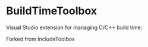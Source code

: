 # BuildTimeToolbox
Visual Studio extension for managing C/C++ build time:

Forked from IncludeToolbox
